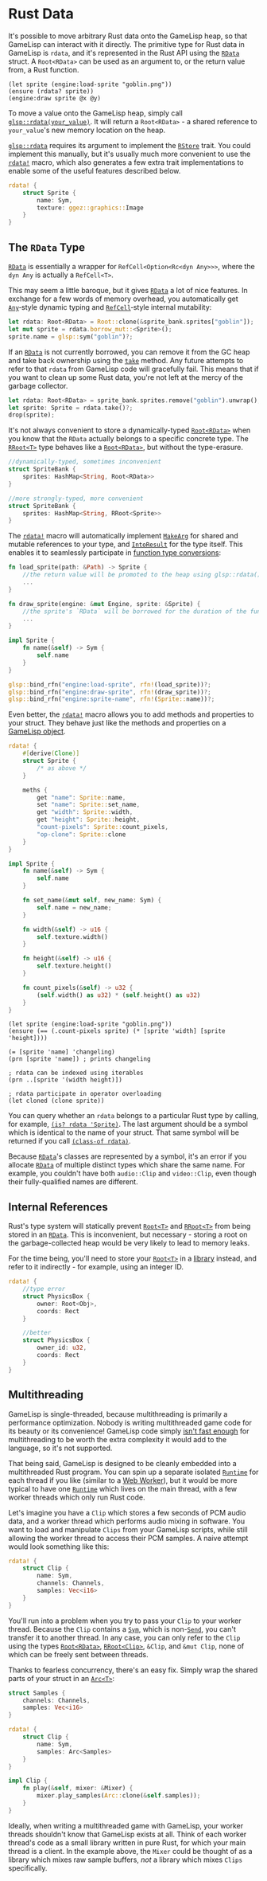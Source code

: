# Rust Data

It's possible to move arbitrary Rust data onto the GameLisp heap, so that GameLisp can interact
with it directly. The primitive type for Rust data in GameLisp is `rdata`, and it's represented 
in the Rust API using the [`RData`] struct. A `Root<RData>` can be used as an argument to, or the 
return value from, a Rust function.

	(let sprite (engine:load-sprite "goblin.png"))
	(ensure (rdata? sprite))
	(engine:draw sprite @x @y)

To move a value onto the GameLisp heap, simply call [`glsp::rdata(your_value)`]. It will return a
`Root<RData>` - a shared reference to `your_value`'s new memory location on the heap.

[`glsp::rdata`] requires its argument to implement the [`RStore`] trait. You could implement this 
manually, but it's usually much more convenient to use the [`rdata!`] macro, which also generates 
a few extra trait implementations to enable some of the useful features described below.
	
```rust
rdata! {
	struct Sprite {
		name: Sym,
		texture: ggez::graphics::Image
	}
}
```

[`RData`]: https://docs.rs/glsp/*/glsp/struct.RData.html
[`glsp::rdata(your_value)`]: https://docs.rs/glsp/*/glsp/fn.rdata.html
[`glsp::rdata`]: https://docs.rs/glsp/*/glsp/fn.rdata.html
[`RStore`]: https://docs.rs/glsp/*/glsp/trait.RStore.html
[`rdata!`]: https://docs.rs/glsp/*/glsp/macro.rdata.html


## The `RData` Type

[`RData`] is essentially a wrapper for `RefCell<Option<Rc<dyn Any>>>`, where the `dyn Any` is
actually a `RefCell<T>`.

This may seem a little baroque, but it gives [`RData`] a lot of nice features. In exchange for a 
few words of memory overhead, you automatically get [`Any`]‑style dynamic typing and 
[`RefCell`]‑style internal mutability:

[`Any`]: https://doc.rust-lang.org/std/any/trait.Any.html
[`RefCell`]: https://doc.rust-lang.org/std/cell/struct.RefCell.html
	
```rust
let rdata: Root<RData> = Root::clone(&sprite_bank.sprites["goblin"]);
let mut sprite = rdata.borrow_mut::<Sprite>();
sprite.name = glsp::sym("goblin")?;
```

If an [`RData`] is not currently borrowed, you can remove it from the GC heap and take back 
ownership using the [`take`] method. Any future attempts to refer to that `rdata` from 
GameLisp code will gracefully fail. This means that if you want to clean up some Rust data, 
you're not left at the mercy of the garbage collector.

[`take`]: https://docs.rs/glsp/*/glsp/struct.RData.html#method.take

```rust
let rdata: Root<RData> = sprite_bank.sprites.remove("goblin").unwrap();
let sprite: Sprite = rdata.take()?;
drop(sprite);
```

It's not always convenient to store a dynamically-typed [`Root<RData>`] when you know 
that the `RData` actually belongs to a specific concrete type. The [`RRoot<T>`] type behaves 
like a [`Root<RData>`], but without the type-erasure.

[`Root<RData>`]: https://docs.rs/glsp/*/glsp/struct.Root.html
[`RRoot<T>`]: https://docs.rs/glsp/*/glsp/struct.RRoot.html

```rust
//dynamically-typed, sometimes inconvenient
struct SpriteBank {
	sprites: HashMap<String, Root<RData>>
}

//more strongly-typed, more convenient
struct SpriteBank {
	sprites: HashMap<String, RRoot<Sprite>>
}
```

The [`rdata!`] macro will automatically implement [`MakeArg`] for shared and mutable references to 
your type, and [`IntoResult`] for the type itself. This enables it to seamlessly participate 
in [function type conversions](rust-functions.md#type-conversions):

[`rdata!`]: https://docs.rs/glsp/*/glsp/macro.rdata.html
[`MakeArg`]: https://docs.rs/glsp/*/glsp/trait.MakeArg.html
[`IntoResult`]: https://docs.rs/glsp/*/glsp/trait.IntoResult.html

```rust
fn load_sprite(path: &Path) -> Sprite {
	//the return value will be promoted to the heap using glsp::rdata()
	...
}

fn draw_sprite(engine: &mut Engine, sprite: &Sprite) {
	//the sprite's `RData` will be borrowed for the duration of the function
	...
}

impl Sprite {
	fn name(&self) -> Sym {
		self.name
	}
}

glsp::bind_rfn("engine:load-sprite", rfn!(load_sprite))?;
glsp::bind_rfn("engine:draw-sprite", rfn!(draw_sprite))?;
glsp::bind_rfn("engine:sprite-name", rfn!(Sprite::name))?;
```

Even better, the [`rdata!`] macro allows you to add methods and properties to your struct. They
behave just like the methods and properties on a [GameLisp object](object-oriented-programming.md).

```rust
rdata! {
	#[derive(Clone)]
	struct Sprite { 
		/* as above */
	}

	meths {
		get "name": Sprite::name,
		set "name": Sprite::set_name,
		get "width": Sprite::width,
		get "height": Sprite::height,
		"count-pixels": Sprite::count_pixels,
		"op-clone": Sprite::clone
	}
}

impl Sprite {
	fn name(&self) -> Sym {
		self.name
	}

	fn set_name(&mut self, new_name: Sym) {
		self.name = new_name;
	}

	fn width(&self) -> u16 {
		self.texture.width()
	}

	fn height(&self) -> u16 {
		self.texture.height()
	}

	fn count_pixels(&self) -> u32 {
		(self.width() as u32) * (self.height() as u32)
	}
}
```

<span></span>

	(let sprite (engine:load-sprite "goblin.png"))
	(ensure (== (.count-pixels sprite) (* [sprite 'width] [sprite 'height])))

	(= [sprite 'name] 'changeling)
	(prn [sprite 'name]) ; prints changeling

	; rdata can be indexed using iterables
	(prn ..[sprite '(width height)])

	; rdata participate in operator overloading
	(let cloned (clone sprite))

You can query whether an `rdata` belongs to a particular Rust type by calling, for example, 
[`(is? rdata 'Sprite)`](../std/is-p). The last argument should be a symbol which is identical 
to the name of your struct. That same symbol will be returned if you call 
[`(class-of rdata)`](../std/class-of).

Because [`RData`]'s classes are represented by a symbol, it's an error if you allocate [`RData`] of
multiple distinct types which share the same name. For example, you couldn't have both 
`audio::Clip` and `video::Clip`, even though their fully-qualified names are different.


## Internal References

Rust's type system will statically prevent [`Root<T>`] and [`RRoot<T>`] from being stored in an 
[`RData`]. This is inconvenient, but necessary - storing a root on the garbage-collected heap
would be very likely to lead to memory leaks.

[`Root<T>`]: https://docs.rs/glsp/*/glsp/struct.Root.html

For the time being, you'll need to store your [`Root<T>`] in a [library](libraries.md) instead, 
and refer to it indirectly - for example, using an integer ID.

```rust	
rdata! {
	//type error
	struct PhysicsBox {
		owner: Root<Obj>,
		coords: Rect
	}

	//better
	struct PhysicsBox {
		owner_id: u32,
		coords: Rect
	}
}
```


## Multithreading

GameLisp is single-threaded, because multithreading is primarily a performance optimization. 
Nobody is writing multithreaded game code for its beauty or its convenience! GameLisp code simply 
[isn't fast enough](performance-figures.md) for multithreading to be worth the extra complexity it
would add to the language, so it's not supported.

That being said, GameLisp is designed to be cleanly embedded into a multithreaded Rust program.
You can spin up a separate isolated [`Runtime`] for each thread if you like (similar to a 
[Web Worker]), but it would be more typical to have one [`Runtime`] which lives on the main 
thread, with a few worker threads which only run Rust code.

[`Runtime`]: https://docs.rs/glsp/*/glsp/struct.Runtime.html
[Web Worker]: https://developer.mozilla.org/en-US/docs/Web/API/Web_Workers_API

Let's imagine you have a `Clip` which stores a few seconds of PCM audio data, and a worker thread
which performs audio mixing in software. You want to load and manipulate `Clips` from your GameLisp
scripts, while still allowing the worker thread to access their PCM samples. A naive attempt 
would look something like this:
	
```rust
rdata! {
	struct Clip {
		name: Sym,
		channels: Channels,
		samples: Vec<i16>
	}
}
```

You'll run into a problem when you try to pass your `Clip` to your worker thread. Because the
`Clip` contains a [`Sym`], which is non-[`Send`], you can't transfer it to another thread. In any
case, you can only refer to the `Clip` using the types [`Root<RData>`], [`RRoot<Clip>`], `&Clip`, and 
`&mut Clip`, none of which can be freely sent between threads.

Thanks to fearless concurrency, there's an easy fix. Simply wrap the shared parts of your
struct in an [`Arc<T>`]:

[`Sym`]: https://docs.rs/glsp/*/glsp/struct.Sym.html
[`Send`]: https://doc.rust-lang.org/std/marker/trait.Send.html
[`RRoot<Clip>`]: https://docs.rs/glsp/*/glsp/struct.RRoot.html
[`Arc<T>`]: https://doc.rust-lang.org/std/sync/struct.Arc.html

```rust
struct Samples {
	channels: Channels,
	samples: Vec<i16>
}

rdata! {
	struct Clip {
		name: Sym,
		samples: Arc<Samples>
	}
}

impl Clip {
	fn play(&self, mixer: &Mixer) {
		mixer.play_samples(Arc::clone(&self.samples));
	}
}
```

Ideally, when writing a multithreaded game with GameLisp, your worker threads shouldn't know that 
GameLisp exists at all. Think of each worker thread's code as a small library written in pure Rust, 
for which your main thread is a client. In the example above, the `Mixer` could be thought of as
a library which mixes raw sample buffers, *not* a library which mixes `Clips` specifically.

